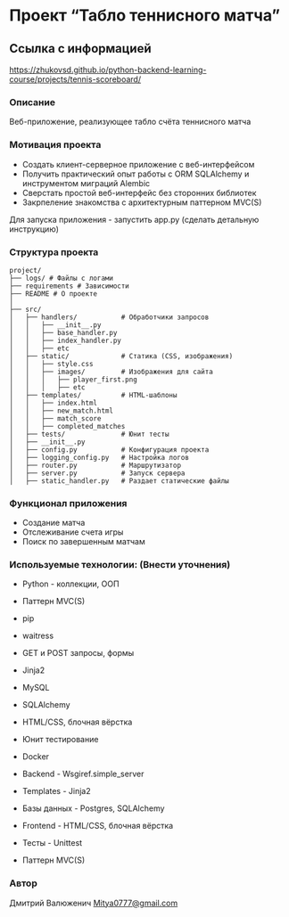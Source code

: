 # Проект “Табло теннисного матча”

## Ссылка с информацией

https://zhukovsd.github.io/python-backend-learning-course/projects/tennis-scoreboard/

### Описание

Веб-приложение, реализующее табло счёта теннисного матча


### Мотивация проекта

- Создать клиент-серверное приложение с веб-интерфейсом
- Получить практический опыт работы с ORM SQLAlchemy и инструментом миграций Alembic
- Сверстать простой веб-интерфейс без сторонних библиотек
- Закрпеление знакомства с архитектурным паттерном MVC(S)

Для запуска приложения - запустить app.py (сделать детальную инструкцию)

### Структура проекта
```
project/
├── logs/ # Файлы с логами
├── requirements # Зависимости
├── README # О проекте
│
├── src/
│   ├── handlers/           # Обработчики запросов
│   │   ├── __init__.py
│   │   ├── base_handler.py
│   │   ├── index_handler.py 
│   │   ├── etc
│   ├── static/             # Статика (CSS, изображения)
│   │   ├── style.css
│   │   ├── images/         # Изображения для сайта
│   │   │   ├── player_first.png
│   │   │   ├── etc
│   ├── templates/          # HTML-шаблоны
│   │   ├── index.html
│   │   ├── new_match.html
│   │   ├── match_score
│   │   ├── completed_matches
│   ├── tests/              # Юнит тесты
│   ├── __init__.py
│   ├── config.py           # Конфигурация проекта
│   ├── logging_config.py   # Настройка логов
│   ├── router.py           # Маршрутизатор
│   ├── server.py           # Запуск сервера
│   ├── static_handler.py   # Раздает статические файлы
```

### Функционал приложения
- Создание матча
- Отслеживание счета игры
- Поиск по завершенным матчам



### Используемые технологии: (Внести уточнения)
- Python - коллекции, ООП
- Паттерн MVC(S)
- pip
- waitress
- GET и POST запросы, формы
- Jinja2
- MySQL
- SQLAlchemy
- HTML/CSS, блочная вёрстка
- Юнит тестирование
- Docker


- Backend - Wsgiref.simple_server
- Templates - Jinja2
- Базы данных - Postgres, SQLAlchemy
- Frontend - HTML/CSS, блочная вёрстка 
- Тесты - Unittest
- Паттерн MVC(S)

### Автор

Дмитрий Валюженич
Mitya0777@gmail.com